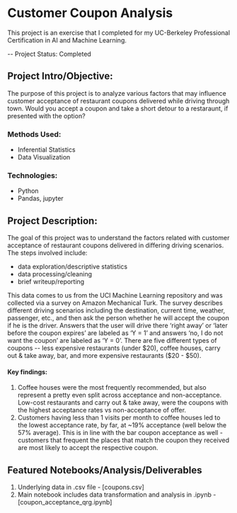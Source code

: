 # Customer Coupon Analysis
This project is an exercise that I completed for my UC-Berkeley Professional Certification in AI and Machine Learning. 

-- Project Status: Completed

## Project Intro/Objective:
The purpose of this project is to analyze various factors that may influence customer acceptance of restaurant coupons delivered while driving through town. Would you accept a coupon and take a short detour to a restaraunt, if presented with the option? 

### Methods Used:
* Inferential Statistics
* Data Visualization

### Technologies:
* Python
* Pandas, jupyter

## Project Description:
The goal of this project was to understand the factors related with customer acceptance of restaurant coupons delivered in differing driving scenarios. The steps involved include:
- data exploration/descriptive statistics
- data processing/cleaning
- brief writeup/reporting

This data comes to us from the UCI Machine Learning repository and was collected via a survey on Amazon Mechanical Turk. The survey describes different driving scenarios including the destination, current time, weather, passenger, etc., and then ask the person whether he will accept the coupon if he is the driver. Answers that the user will drive there ‘right away’ or ‘later before the coupon expires’ are labeled as ‘Y = 1’ and answers ‘no, I do not want the coupon’ are labeled as ‘Y = 0’. There are five different types of coupons -- less expensive restaurants (under $20), coffee houses, carry out & take away, bar, and more expensive restaurants ($20 - $50).

#### Key findings:
1. Coffee houses were the most frequently recommended, but also represent a pretty even split across acceptance and non-acceptance. Low-cost restaurants and carry out & take away, were the coupons with the highest acceptance rates vs non-acceptance of offer.
2. Customers having less than 1 visits per month to coffee houses led to the lowest acceptance rate, by far, at ~19% acceptance (well below the 57% average). This is in line with the bar coupon acceptance as well - customers that frequent the places that match the coupon they received are most likely to accept the respective coupon.

## Featured Notebooks/Analysis/Deliverables
1. Underlying data in .csv file - [coupons.csv]
2. Main notebook includes data transformation and analysis in .ipynb - [coupon_acceptance_qrg.ipynb]

